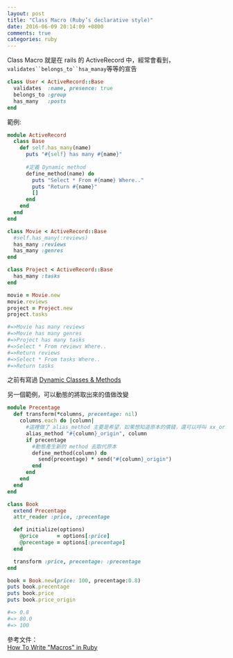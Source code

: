 ```yaml
---
layout: post
title: "Class Macro (Ruby’s declarative style)"
date: 2016-06-09 20:14:09 +0800
comments: true
categories: ruby
---
```

Class Macro 就是在 rails 的 ActiveRecord 中，經常會看到，`validates``belongs_to``hsa_manay`等等的宣告

<!-- more -->

```ruby
class User < ActiveRecord::Base
  validates  :name, presence: true
  belongs_to :group
  has_many   :posts
end
```

範例:

```ruby
module ActiveRecord
  class Base
    def self.has_many(name)
      puts "#{self} has many #{name}"
	
      #定義 Dynamic method
      define_method(name) do
        puts "Select * From #{name} Where.."
        puts "Return #{name}"
        []
      end
    end
  end
end

class Movie < ActiveRecord::Base
  #self.has_many(:reviews)
  has_many :reviews
  has_many :genres
end

class Project < ActiveRecord::Base
  has_many :tasks
end

movie = Movie.new
movie.reviews
project = Project.new
project.tasks

#=>Movie has many reviews
#=>Movie has many genres
#=>Project has many tasks
#=>Select * From reviews Where..
#=>Return reviews
#=>Select * From tasks Where..
#=>Return tasks
```

之前有寫過 
[Dynamic Classes & Methods](http://mgleon08.github.io/blog/2016/04/19/dynamic-classes-and-methods/)

另一個範例，可以動態的將取出來的值做改變

```ruby
module Precentage
  def transform(*columns, precentage: nil)
    columns.each do |column|
      #這裡做了 alias_method 主要是希望，如果想知道原本的價錢，還可以呼叫 xx_origin
      alias_method "#{column}_origin", column
      if precentage
        #動態產生新的 method 去取代原本
        define_method(column) do
          send(precentage) * send("#{column}_origin")
        end
      end
    end
  end
end

class Book
  extend Precentage
  attr_reader :price, :precentage

  def initialize(options)
    @price      = options[:price]
    @precentage = options[:precentage]
  end

  transform :price, precentage: :precentage
end

book = Book.new(price: 100, precentage:0.8)
puts book.precentage
puts book.price
puts book.price_origin

#=> 0.8
#=> 80.0
#=> 100
```

參考文件：  
[How To Write "Macros" in Ruby](https://pragmaticstudio.com/blog/2015/4/14/ruby-macros)